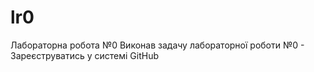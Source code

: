 # lr0
Лабораторна робота №0
Виконав задачу лабораторної роботи №0 - Зареєструватись у системі GitHub
